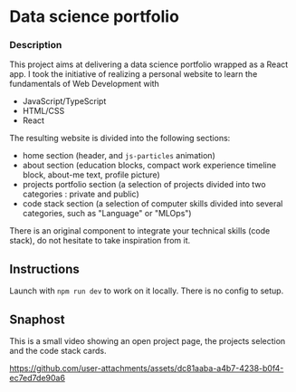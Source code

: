# Data science portfolio

### Description

This project aims at delivering a data science portfolio wrapped as a React app. I took the initiative of realizing a personal website to learn the fundamentals of Web Development with 
- JavaScript/TypeScript
- HTML/CSS
- React

The resulting website is divided into the following sections:
- home section (header, and `js-particles` animation)
- about section (education blocks, compact work experience timeline block, about-me text, profile picture)
- projects portfolio section (a selection of projects divided into two categories : private and public)
- code stack section (a selection of computer skills divided into several categories, such as "Language" or "MLOps")

There is an original component to integrate your technical skills (code stack), do not hesitate to take inspiration from it.

## Instructions

Launch with `npm run dev` to work on it locally. There is no config to setup.

## Snaphost

This is a small video showing an open project page, the projects selection and the code stack cards.


https://github.com/user-attachments/assets/dc81aaba-a4b7-4238-b0f4-ec7ed7de90a6

